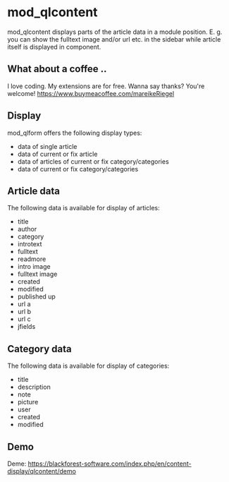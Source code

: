 # mod_qlcontent


mod_qlcontent displays parts of the article data in a module position.
E. g. you can show the fulltext image and/or url etc. in the sidebar while article itself is displayed in component.

## What about a coffee ..

I love coding. My extensions are for free. Wanna say thanks? You're welcome! 
<a href="https://www.buymeacoffee.com/mareikeRiegel">https://www.buymeacoffee.com/mareikeRiegel</a>

## Display

mod_qlform offers the following display types:

* data of single article
* data of current or fix  article
* data of articles of current or fix category/categories
* data of current or fix category/categories

## Article data

The following data is available for display of articles:

* title
* author
* category
* introtext
* fulltext
* readmore
* intro image
* fulltext image
* created
* modified
* published up
* url a
* url b
* url c
* jfields

## Category data

The following data is available for display of categories:

* title
* description
* note
* picture
* user
* created
* modified

## Demo

Deme: https://blackforest-software.com/index.php/en/content-display/qlcontent/demo

